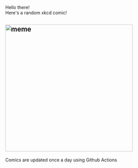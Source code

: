 Hello there! <br>Here's a random xkcd comic!<br>
## <img src="https://imgs.xkcd.com/comics/arbitrage.png" alt="meme" width="400"/><br>
Comics are updated once a day using Github Actions